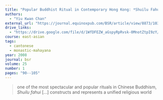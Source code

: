 ```yaml
---
title: "Popular Buddhist Ritual in Contemporary Hong Kong: *Shuilu Fahui*, a Buddhist Rite for Saving All Sentient Beings of Water and Land"
authors:
  - "Yiu Kwan Chan"
external_url: "https://journal.equinoxpub.com/BSR/article/view/8873/10327"
drive_links:
  - "https://drive.google.com/file/d/1WfDFEZW_aGspyRpRvsk-0MnotZtpI9zY/view?usp=drivesdk"
course: east-asian
tags:
  - cantonese
  - monastic-mahayana
year: 2008
journal: bsr
volume: 25
number: 1
pages: "90--105"
---
```


> one of the most spectacular and popular rituals in Chinese Buddhism, *Shuilu fahui* [...] constructs and represents a unified religious world

